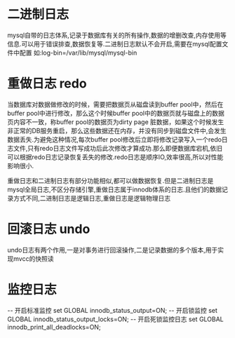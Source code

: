 # 二进制日志
mysql自带的日志体系,记录于数据库有关的所有操作,数据的增删改查,内存使用等信息.可以用于错误排查,数据恢复等.二进制日志默认不会开启,需要在mysql配置文件中配置 
如:log-bin=/var/lib/mysql/mysql-bin

# 重做日志 redo
当数据库对数据做修改的时候，需要把数据页从磁盘读到buffer pool中，然后在buffer pool中进行修改，那么这个时候buffer pool中的数据页就与磁盘上的数据页内容不一致，称buffer pool的数据页为dirty page 脏数据，如果这个时候发生非正常的DB服务重启，那么这些数据还在内存，并没有同步到磁盘文件中,会发生数据丢失.为避免这种情况,每次buffer pool修改后立即将修改记录写入一个redo日志文件,只有redo日志文件写成功后此次修改才算成功.那么即便数据库宕机,依旧可以根据redo日志记录恢复丢失的修改.redo日志是顺序IO,效率很高,所以对性能影响很小.

重做日志和二进制日志有部分功能相似,都可以做数据恢复.但是二进制日志是mysql全局日志,不区分存储引擎,重做日志属于innodb体系的日志.且他们的数据记录方式不同,二进制日志是逻辑日志,重做日志是逻辑物理日志

# 回滚日志 undo
undo日志有两个作用,一是对事务进行回滚操作,二是记录数据的多个版本,用于实现mvcc的快照读

# 监控日志
-- 开启标准监控
set GLOBAL innodb_status_output=ON;
-- 开启锁监控
set GLOBAL innodb_status_output_locks=ON;
-- 开启死锁监控日志
set GLOBAL innodb_print_all_deadlocks=ON;
